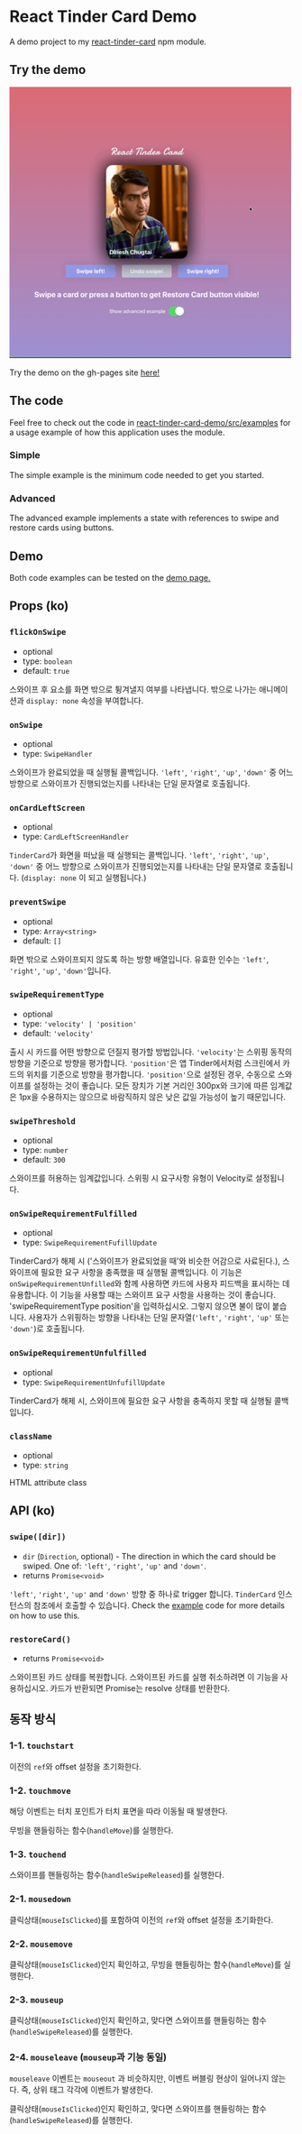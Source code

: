 # React Tinder Card Demo

A demo project to my [react-tinder-card](https://github.com/3DJakob/react-tinder-card) npm module.

## Try the demo

![](demo.gif)

Try the demo on the gh-pages site [here!](https://3djakob.github.io/react-tinder-card-demo/)

## The code

Feel free to check out the code in [react-tinder-card-demo/src/examples](https://github.com/3DJakob/react-tinder-card-demo/tree/master/src/examples) for a usage example of how this application uses the module.

### Simple

The simple example is the minimum code needed to get you started.

### Advanced

The advanced example implements a state with references to swipe and restore cards using buttons.

## Demo

Both code examples can be tested on the [demo page.](https://3djakob.github.io/react-tinder-card-demo/)

## Props (ko)

### `flickOnSwipe`

- optional
- type: `boolean`
- default: `true`

스와이프 후 요소를 화면 밖으로 튕겨낼지 여부를 나타냅니다. 밖으로 나가는 애니메이션과 `display: none` 속성을 부여합니다.

### `onSwipe`

- optional
- type: `SwipeHandler`

스와이프가 완료되었을 때 실행될 콜백입니다. `'left'`, `'right'`, `'up'`, `'down'` 중 어느 방향으로 스와이프가 진행되었는지를 나타내는 단일 문자열로 호출됩니다.

### `onCardLeftScreen`

- optional
- type: `CardLeftScreenHandler`

`TinderCard`가 화면을 떠났을 때 실행되는 콜백입니다. `'left'`, `'right'`, `'up'`, `'down'` 중 어느 방향으로 스와이프가 진행되었는지를 나타내는 단일 문자열로 호출됩니다. (`display: none` 이 되고 실행됩니다.)

### `preventSwipe`

- optional
- type: `Array<string>`
- default: `[]`

화면 밖으로 스와이프되지 않도록 하는 방향 배열입니다. 유효한 인수는 `'left'`, `'right'`, `'up'`, `'down'`입니다.

### `swipeRequirementType`

- optional
- type: `'velocity' | 'position'`
- default: `'velocity'`

출시 시 카드를 어떤 방향으로 던질지 평가할 방법입니다. `'velocity'`는 스위핑 동작의 방향을 기준으로 방향을 평가합니다. `'position'`은 앱 Tinder에서처럼 스크린에서 카드의 위치를 기준으로 방향을 평가합니다. `'position'`으로 설정된 경우, 수동으로 스와이프를 설정하는 것이 좋습니다. 모든 장치가 기본 거리인 300px와 크기에 따른 임계값은 1px을 수용하지는 않으므로 바람직하지 않은 낮은 값일 가능성이 높기 때문입니다.

### `swipeThreshold`

- optional
- type: `number`
- default: `300`

스와이프를 허용하는 임계값입니다. 스위핑 시 요구사항 유형이 Velocity로 설정됩니다.

### `onSwipeRequirementFulfilled`

- optional
- type: `SwipeRequirementFufillUpdate`

TinderCard가 해제 시 ('스와이프가 완료되었을 때'와 비슷한 어감으로 사료된다.), 스와이프에 필요한 요구 사항을 충족했을 때 실행될 콜백입니다. 이 기능은 `onSwipeRequirementUnfilled`와 함께 사용하면 카드에 사용자 피드백을 표시하는 데 유용합니다. 이 기능을 사용할 때는 스와이프 요구 사항을 사용하는 것이 좋습니다. 'swipeRequirementType position'을 입력하십시오. 그렇지 않으면 불이 많이 붙습니다. 사용자가 스위핑하는 방향을 나타내는 단일 문자열(`'left'`, `'right'`, `'up'` 또는 `'down'`)로 호출됩니다.

### `onSwipeRequirementUnfulfilled`

- optional
- type: `SwipeRequirementUnfufillUpdate`

TinderCard가 해제 시, 스와이프에 필요한 요구 사항을 충족하지 못할 때 실행될 콜백입니다.

### `className`

- optional
- type: `string`

HTML attribute class

## API (ko)

### `swipe([dir])`

- `dir` (`Direction`, optional) - The direction in which the card should be swiped. One of: `'left'`, `'right'`, `'up'` and `'down'`.
- returns `Promise<void>`

`'left'`, `'right'`, `'up'` and `'down'` 방향 중 하나로 trigger 합니다. `TinderCard` 인스턴스의 참조에서 호출할 수 있습니다. Check the [example](https://github.com/3DJakob/react-tinder-card-demo/blob/master/src/examples/Advanced.js) code for more details on how to use this.

### `restoreCard()`

- returns `Promise<void>`

스와이프된 카드 상태를 복원합니다. 스와이프된 카드를 실행 취소하려면 이 기능을 사용하십시오. 카드가 반환되면 Promise는 resolve 상태를 반환한다.

## 동작 방식

### 1-1. `touchstart`

이전의 `ref`와 offset 설정을 초기화한다.

### 1-2. `touchmove`

해당 이벤트는 터치 포인트가 터치 표면을 따라 이동될 때 발생한다.

무빙을 핸들링하는 함수(`handleMove`)를 실행한다.

### 1-3. `touchend`

스와이프를 핸들링하는 함수(`handleSwipeReleased`)를 실행한다.

### 2-1. `mousedown`

클릭상태(`mouseIsClicked`)를 포함하여 이전의 `ref`와 offset 설정을 초기화한다.

### 2-2. `mousemove`

클릭상태(`mouseIsClicked`)인지 확인하고, 무빙을 핸들링하는 함수(`handleMove`)를 실행한다.

### 2-3. `mouseup`

클릭상태(`mouseIsClicked`)인지 확인하고, 맞다면 스와이프를 핸들링하는 함수(`handleSwipeReleased`)를 실행한다.

### 2-4. `mouseleave` (`mouseup`과 기능 동일)

`mouseleave` 이벤트는 `mouseout` 과 비슷하지만, 이벤트 버블링 현상이 일어나지 않는다. 즉, 상위 태그 각각에 이벤트가 발생한다.

클릭상태(`mouseIsClicked`)인지 확인하고, 맞다면 스와이프를 핸들링하는 함수(`handleSwipeReleased`)를 실행한다.
